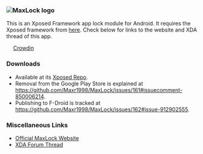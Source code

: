 ### ![MaxLock logo](https://i.imgur.com/wxNJX7O.png?1) <!-- Should be an SVG. -->

This is an Xposed Framework app lock module for Android. It requires the Xposed framework from [here](http://repo.xposed.info/module/de.robv.android.xposed.installer). Check below for links to the website and XDA thread of this app.

<img style="width:1em; height:1em;" src="https://support.crowdin.com/assets/logos/small-scale-logo/svg/smallscale-logo-cDark.svg"> <a href="https://crowdin.com/project/MaxLock">Crowdin</a>

### Downloads

*   Available at its [Xposed Repo](http://repo.xposed.info/module/de.maxr1998.xposed.maxlock).
*   Removal from the Google Play Store is explained at https://github.com/Maxr1998/MaxLock/issues/161#issuecomment-850006214.
*   Publishing to F-Droid is tracked at https://github.com/Maxr1998/MaxLock/issues/162#issue-912902555.

### Miscellaneous Links

*   [Official MaxLock Website](https://maxlock.maxr1998.de/)
*   [XDA Forum Thread](https://forum.xda-developers.com/xposed/modules/app-maxlock-applock-alternative-t2883624/post55583623)

